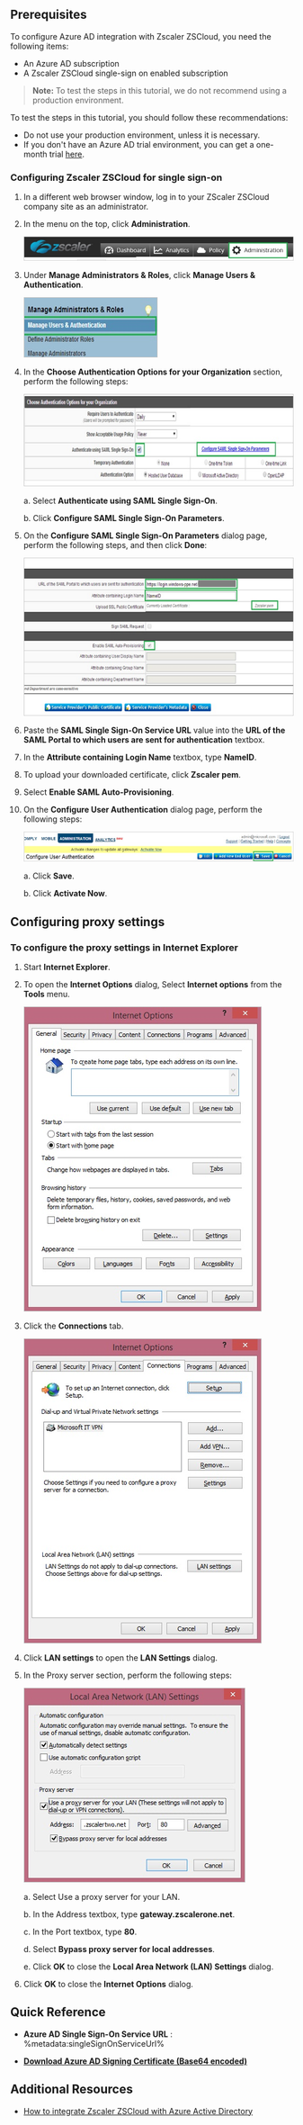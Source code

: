 
## Prerequisites

To configure Azure AD integration with Zscaler ZSCloud, you need the following items:

- An Azure AD subscription
- A Zscaler ZSCloud single-sign on enabled subscription

> **Note:**
> To test the steps in this tutorial, we do not recommend using a production environment.

To test the steps in this tutorial, you should follow these recommendations:

- Do not use your production environment, unless it is necessary.
- If you don't have an Azure AD trial environment, you can get a one-month trial [here](https://azure.microsoft.com/pricing/free-trial/).

### Configuring Zscaler ZSCloud for single sign-on

1. In a different web browser window, log in to your ZScaler ZSCloud company site as an administrator.

2. In the menu on the top, click **Administration**.
   
   ![Administration](./media/ic800206.png "Administration")

3. Under **Manage Administrators & Roles**, click **Manage Users & Authentication**.   
   			
	![Manage Users & Authentication](./media/ic800207.png "Manage Users & Authentication")

4. In the **Choose Authentication Options for your Organization** section, perform the following steps:   
   				
	![Authentication](./media/ic800208.png "Authentication")
   
    a. Select **Authenticate using SAML Single Sign-On**.

    b. Click **Configure SAML Single Sign-On Parameters**.
  
5.  On the **Configure SAML Single Sign-On Parameters** dialog page, perform the following steps, and then click **Done**:   
   
	![Single Sign-On](./media/ic800209.png "Single Sign-On")
   
6. Paste the **SAML Single Sign-On Service URL** value into the **URL of the SAML Portal to which users are sent for authentication** textbox.

7. In the **Attribute containing Login Name** textbox, type **NameID**.

8. To upload your downloaded certificate, click **Zscaler pem**.

9. Select **Enable SAML Auto-Provisioning**.

10. On the **Configure User Authentication** dialog page, perform the following steps:

    ![Administration](./media/ic800210.png "Administration")
    
    a. Click **Save**.

    b. Click **Activate Now**.

## Configuring proxy settings
### To configure the proxy settings in Internet Explorer
1. Start **Internet Explorer**.
2. To open the **Internet Options** dialog, Select **Internet options** from the **Tools** menu.   
  	
	 ![Internet Options](./media/ic769492.png "Internet Options")

3. Click the **Connections** tab.   
  
	 ![Connections](./media/ic769493.png "Connections")

4. Click **LAN settings** to open the **LAN Settings** dialog.

5. In the Proxy server section, perform the following steps:   
   
	![Proxy server](./media/ic769494.png "Proxy server")

    a. Select Use a proxy server for your LAN.

    b. In the Address textbox, type **gateway.zscalerone.net**.

    c. In the Port textbox, type **80**.

    d. Select **Bypass proxy server for local addresses**.

    e. Click **OK** to close the **Local Area Network (LAN) Settings** dialog.

6. Click **OK** to close the **Internet Options** dialog.

## Quick Reference

* **Azure AD Single Sign-On Service URL** : %metadata:singleSignOnServiceUrl%

* **[Download Azure AD Signing Certificate (Base64 encoded)](%metadata:certificateDownloadBase64Url%)**

## Additional Resources

* [How to integrate Zscaler ZSCloud with Azure Active Directory](https://docs.microsoft.com/azure/active-directory/active-directory-saas-zscaler-zscloud-tutorial)


